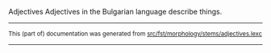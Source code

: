 Adjectives
Adjectives in the Bulgarian language describe things.

* * *

<small>This (part of) documentation was generated from [src/fst/morphology/stems/adjectives.lexc](https://github.com/giellalt/lang-bul/blob/main/src/fst/morphology/stems/adjectives.lexc)</small>

---

